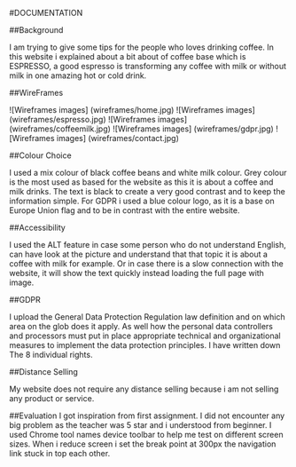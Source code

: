 #DOCUMENTATION



##Background

I am trying to give some tips for the people who loves drinking coffee.
In this website i explained about a bit about of coffee base which is ESPRESSO, a good espresso is transforming any coffee with milk or without milk in one amazing hot or cold drink.



##WireFrames

![Wireframes images] (wireframes/home.jpg)
![Wireframes images] (wireframes/espresso.jpg)
![Wireframes images] (wireframes/coffeemilk.jpg)
![Wireframes images] (wireframes/gdpr.jpg)
![Wireframes images] (wireframes/contact.jpg)


##Colour Choice

I used a mix colour of black coffee beans and white milk colour. Grey colour is the most used as based for the website as this it is about a coffee and milk drinks.
The text is black to create a very good contrast and to keep the information simple.
For GDPR i used a blue colour logo, as it is a base on Europe Union flag and to be in contrast with the entire website.

##Accessibility

I used the ALT feature in case some person who do not understand English, can have look at the picture and understand that that topic it is about a coffee with milk for example.
Or in case there is a slow connection with the website, it will show the text quickly instead loading the full page with image.

##GDPR

I upload the General Data Protection Regulation law definition and on which area on the glob does it apply.
As well how the personal data controllers and processors must put in place appropriate technical and organizational measures to implement the data protection principles.
I have written down The 8 individual rights.

##Distance Selling

My website does not require any distance selling because i am not selling any product or service.


##Evaluation
I got inspiration from first assignment.
I did not encounter any big problem as the teacher was 5 star and i understood from beginner.
I used Chrome tool names device toolbar to help me test on different screen sizes.
When i reduce screen i set the break point at 300px the navigation link stuck in top each other.
